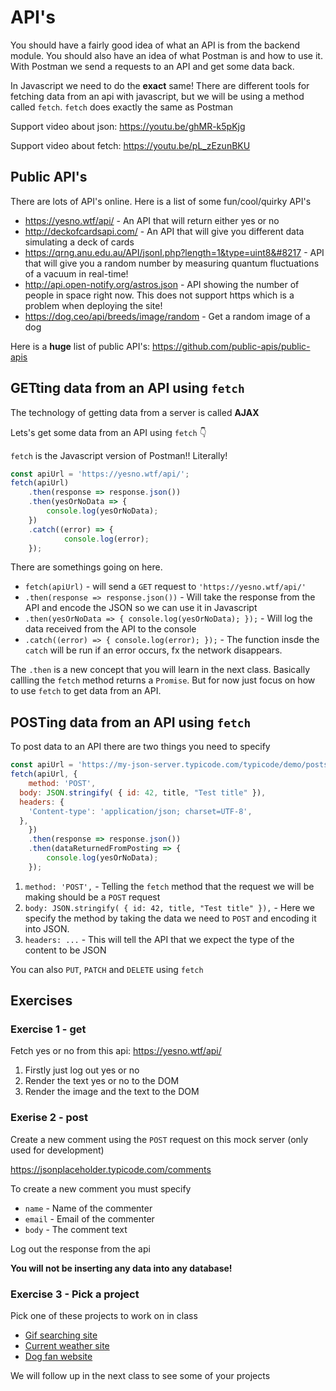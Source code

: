 # API's

You should have a fairly good idea of what an API is from the backend module. You should also have an idea of what Postman is and how to use it. With Postman we send a requests to an API and get some data back. 

In Javascript we need to do the **exact** same! There are different tools for fetching data from an api with javascript, but we will be using a method called `fetch`. `fetch` does exactly the same as Postman



Support video about json: https://youtu.be/ghMR-k5pKjg

Support video about fetch: https://youtu.be/pL_zEzunBKU



## Public API's

There are lots of API's online. Here is a list of some fun/cool/quirky API's

- https://yesno.wtf/api/ - An API that will return either yes or no
- http://deckofcardsapi.com/ - An API that will give you different data simulating a deck of cards
- https://qrng.anu.edu.au/API/jsonI.php?length=1&type=uint8&#8217 - API that will give you a random number by measuring quantum fluctuations of a vacuum in real-time!
- http://api.open-notify.org/astros.json - API showing the number of people in space right now. This does not support https which is a problem when deploying the site!
- https://dog.ceo/api/breeds/image/random - Get a random image of a dog

Here is a **huge** list of public API's: https://github.com/public-apis/public-apis



## GETting data from an API using `fetch`

The technology of getting data from a server is called **AJAX**

Lets's get some data from an API using `fetch` 👇

`fetch` is the Javascript version of Postman!! Literally!

```javascript
const apiUrl = 'https://yesno.wtf/api/';
fetch(apiUrl)
    .then(response => response.json())
    .then(yesOrNoData => {
        console.log(yesOrNoData);
    })
    .catch((error) => {
    		console.log(error);
    });
```

There are somethings going on here. 

- `fetch(apiUrl)` - will send a `GET` request to `'https://yesno.wtf/api/'`
- `.then(response => response.json())` - Will take the response from the API and encode the JSON so we can use it in Javascript
- `.then(yesOrNoData => {
          console.log(yesOrNoData);
      });` - Will log the data received from the API to the console
- `.catch((error) => {
          console.log(error);
          });` -  The function insde the `catch` will be run if an error occurs, fx the network disappears. 

The `.then` is a new concept that you will learn in the next class. Basically callling the `fetch` method returns a `Promise`. But for now just focus on how to use `fetch` to get data from an API. 



## POSTing data from an API using `fetch`

To post data to an API there are two things you need to specify

```javascript
const apiUrl = 'https://my-json-server.typicode.com/typicode/demo/posts';
fetch(apiUrl, {
	method: 'POST',
  body: JSON.stringify( { id: 42, title, "Test title" }),
  headers: {
    'Content-type': 'application/json; charset=UTF-8',
  },
	})
    .then(response => response.json())
    .then(dataReturnedFromPosting => {
        console.log(yesOrNoData);
    });
```

1. `method: 'POST',` - Telling the `fetch` method that the request we will be making should be a `POST` request
2. `body: JSON.stringify( { id: 42, title, "Test title" }),` - Here we specify the method by taking the data we need to `POST` and encoding it into JSON. 
3. `headers: ...` - This will tell the API that we expect the type of the content to be JSON



You can also `PUT`, `PATCH` and `DELETE` using `fetch`



## Exercises



### Exercise 1 - get

Fetch yes or no from this api: https://yesno.wtf/api/

1. Firstly just log out yes or no
2. Render the text yes or no to the DOM
3. Render the image and the text to the DOM



### Exerise 2 - post

Create a new comment using the `POST` request on this mock server (only used for development)

https://jsonplaceholder.typicode.com/comments

To create a new comment you must specify 

- `name` - Name of the commenter
- `email` - Email of the commenter
-  `body` - The comment text

Log out the response from the api

**You will not be inserting any data into any database!**



### Exercise 3 - Pick a project

Pick one of these projects to work on in class

- [Gif searching site](https://github.com/HackYourFuture-CPH/JavaScript/blob/master/javascript3/week1/homework.md#giphy-api)
- [Current weather site](https://github.com/HackYourFuture-CPH/JavaScript/blob/master/javascript3/week1/homework.md#weather-app)
- [Dog fan website](https://github.com/HackYourFuture-CPH/JavaScript/blob/master/javascript3/week1/lesson-plan.md#dog-fan-website)

We will follow up in the next class to see some of your projects
